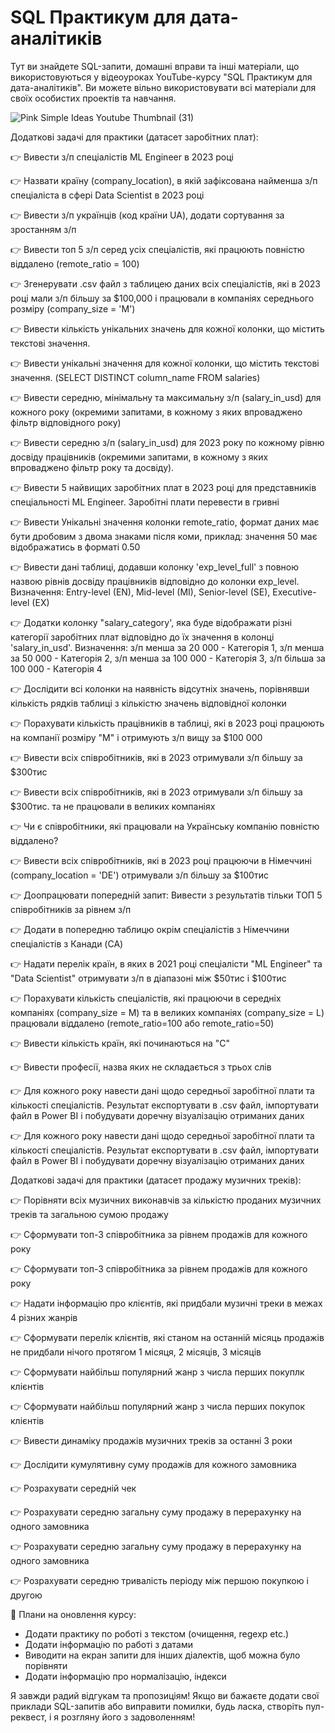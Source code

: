 # SQL Практикум для дата-аналітиків
Тут ви знайдете SQL-запити, домашні вправи та інші матеріали, що використовуються у відеоуроках YouTube-курсу "SQL Практикум для дата-аналітиків". Ви можете вільно використовувати всі матеріали для своїх особистих проектів та навчання.

![Pink Simple Ideas Youtube Thumbnail (31)](https://github.com/NickTimosh/sql_practice/assets/116592259/dbd6dae9-73e3-4ef7-b29f-8905d953fb6d)


Додаткові задачі для практики (датасет заробітних плат):

👉 Вивести з/п спеціалістів ML Engineer в 2023 році

👉 Назвати країну (company_location), в якій зафіксована найменша з/п спеціаліста в сфері Data Scientist в 2023 році

👉 Вивести з/п українців (код країни UA), додати сортування за зростанням з/п

👉 Вивести топ 5 з/п серед усіх спеціалістів, які працюють повністю віддалено (remote_ratio = 100)

👉 Згенерувати .csv файл з таблицею даних всіх спеціалістів, які в 2023 році мали з/п більшу за $100,000 і працювали в компаніях середнього розміру (company_size = 'M')

👉 Вивести кількість унікальних значень для кожної колонки, що містить текстові значення.

👉 Вивести унікальні значення для кожної колонки, що містить текстові значення. (SELECT DISTINCT column_name FROM salaries)

👉 Вивести середню, мінімальну та максимальну з/п (salary_in_usd) для кожного року (окремими запитами, в кожному з яких впроваджено фільтр відповідного року)

👉 Вивести середню з/п (salary_in_usd) для 2023 року по кожному рівню досвіду працівників (окремими запитами, в кожному з яких впроваджено фільтр року та досвіду).

👉 Вивести 5 найвищих заробітних плат в 2023 році для представників спеціальності ML Engineer. Заробітні плати перевести в гривні

👉 Вивести Унікальні значення колонки remote_ratio, формат даних має бути дробовим з двома знаками після коми, приклад: значення 50 має відображатись в форматі 0.50

👉 Вивести дані таблиці, додавши колонку 'exp_level_full' з повною назвою рівнів досвіду працівників відповідно до колонки exp_level. Визначення: Entry-level (EN), Mid-level (MI), Senior-level (SE), Executive-level (EX)

👉 Додатки колонку "salary_category', яка буде відображати різні категорії заробітних плат відповідно до їх значення в колонці 'salary_in_usd'. Визначення: з/п менша за 20 000 - Категорія 1, з/п менша за 50 000 - Категорія 2, з/п менша за 100 000 - Категорія 3, з/п більша за 100 000 - Категорія 4

👉 Дослідити всі колонки на наявність відсутніх значень, порівнявши кількість рядків таблиці з кількістю значень відповідної колонки

👉 Порахувати кількість працівників в таблиці, які в 2023 році працюють на компанії розміру "М" і отримують з/п вищу за $100 000

👉 Вивести всіх співробітників, які в 2023 отримували з/п більшу за $300тис

👉 Вивести всіх співробітників, які в 2023 отримували з/п більшу за $300тис. та не працювали в великих компаніях

👉 Чи є співробітники, які працювали на Українську компанію повністю віддалено?

👉 Вивести всіх співробітників, які в 2023 році працюючи в Німеччині (company_location = 'DE') отримували з/п більшу за $100тис

👉 Доопрацювати попередній запит: Вивести з результатів тільки ТОП 5 співробітників за рівнем з/п

👉 Додати в попередню таблицю окрім спеціалістів з Німеччини спеціалістів з Канади (CA)

👉 Надати перелік країн, в яких в 2021 році спеціалісти "ML Engineer" та "Data Scientist" отримувати з/п в діапазоні між $50тис і $100тис

👉 Порахувати кількість спеціалістів, які працюючи в середніх компаніях (company_size = M) та в великих компаніях 
(company_size = L) працювали віддалено  (remote_ratio=100 або remote_ratio=50)

👉 Вивести кількість країн, які починаються на "С"

👉 Вивести професії, назва яких не складається з трьох слів

👉 Для кожного року навести дані щодо середньої заробітної плати та кількості спеціалістів. Результат експортувати в .csv файл, імпортувати файл в Power BI і побудувати доречну візуалізацію отриманих даних

👉 Для кожного року навести дані щодо середньої заробітної плати та кількості спеціалістів. Результат експортувати в .csv файл, імпортувати файл в Power BI і побудувати доречну візуалізацію отриманих даних

Додаткові задачі для практики (датасет продажу музичних треків):

👉 Порівняти всіх музичних виконавчів за кількістю проданих музичних треків та загальною сумою продажу

👉 Сформувати топ-3 співробітника за рівнем продажів для кожного року

👉 Сформувати топ-3 співробітника за рівнем продажів для кожного року

👉 Надати інформацію про клієнтів, які придбали музичні треки в межах 4 різних жанрів

👉 Сформувати перелік клієнтів, які станом на останній місяць продажів не придбали нічого протягом 1 місяця, 2 місяців, 3 місяців

👉 Сформувати найбільш популярний жанр з числа перших покуплк клієнтів

👉 Сформувати найбільш популярний жанр з числа перших покупок клієнтів

👉 Вивести динаміку продажів музичних треків за останні 3 роки

👉 Дослідити кумулятивну суму продажів для кожного замовника

👉 Розрахувати середній чек

👉 Розрахувати середню загальну суму продажу в перерахунку на одного замовника

👉 Розрахувати середню загальну суму продажу в перерахунку на одного замовника

👉 Розрахувати середню тривалість періоду між першою покупкою і другою

📒 Плани на оновлення курсу:
- Додати практику по роботі з текстом (очищення, regexp etc.)
- Додати інформацію по работі з датами
- Виводити на екран запити для інших діалектів, щоб можна було порівняти
- Додати інформацію про нормалізацію, індекси

Я завжди радий відгукам та пропозиціям! Якщо ви бажаєте додати свої приклади SQL-запитів або виправити помилки, будь ласка, створіть пул-реквест, і я розгляну його з задоволенням!
